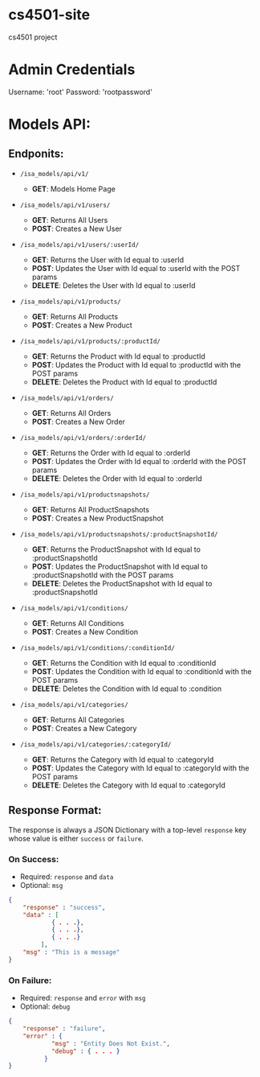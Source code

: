 # cs4501-site
cs4501 project

# Admin Credentials
Username: 'root'
Password: 'rootpassword'

# Models API:

## Endponits:
- `/isa_models/api/v1/`
	- **GET**: Models Home Page
	
- `/isa_models/api/v1/users/`
	- **GET**: Returns All Users
	- **POST**: Creates a New User

- `/isa_models/api/v1/users/:userId/`
	- **GET**: Returns the User with Id equal to :userId
	- **POST**: Updates the User with Id equal to :userId with the POST params
	- **DELETE**: Deletes the User with Id equal to :userId

- `/isa_models/api/v1/products/`
	- **GET**: Returns All Products
	- **POST**: Creates a New Product

- `/isa_models/api/v1/products/:productId/`
	- **GET**: Returns the Product with Id equal to :productId
	- **POST**: Updates the Product with Id equal to :productId with the POST params
	- **DELETE**: Deletes the Product with Id equal to :productId
	
- `/isa_models/api/v1/orders/`
	- **GET**: Returns All Orders
	- **POST**: Creates a New Order

- `/isa_models/api/v1/orders/:orderId/`
	- **GET**: Returns the Order with Id equal to :orderId
	- **POST**: Updates the Order with Id equal to :orderId with the POST params
	- **DELETE**: Deletes the Order with Id equal to :orderId
	
- `/isa_models/api/v1/productsnapshots/`
	- **GET**: Returns All ProductSnapshots
	- **POST**: Creates a New ProductSnapshot

- `/isa_models/api/v1/productsnapshots/:productSnapshotId/`
	- **GET**: Returns the ProductSnapshot with Id equal to :productSnapshotId
	- **POST**: Updates the ProductSnapshot with Id equal to :productSnapshotId with the POST params
	- **DELETE**: Deletes the ProductSnapshot with Id equal to :productSnapshotId
	
- `/isa_models/api/v1/conditions/`
	- **GET**: Returns All Conditions
	- **POST**: Creates a New Condition

- `/isa_models/api/v1/conditions/:conditionId/`
	- **GET**: Returns the Condition with Id equal to :conditionId
	- **POST**: Updates the Condition with Id equal to :conditionId with the POST params
	- **DELETE**: Deletes the Condition with Id equal to :condition

- `/isa_models/api/v1/categories/`
	- **GET**: Returns All Categories
	- **POST**: Creates a New Category

- `/isa_models/api/v1/categories/:categoryId/`
	- **GET**: Returns the Category with Id equal to :categoryId
	- **POST**: Updates the Category with Id equal to :categoryId with the POST params
	- **DELETE**: Deletes the Category with Id equal to :categoryId
	
## Response Format:

The response is always a JSON Dictionary with a top-level `response` key whose value is either `success` or `failure`.

### On Success:
* Required: `response` and `data`
* Optional: `msg`
```json
{
	"response" : "success", 
	"data" : [
			{ . . .},
			{ . . .},
			{ . . .}
		 ],
	"msg" : "This is a message"
}
```

### On Failure:
* Required: `response` and `error` with `msg`
* Optional: `debug`
```json
{
	"response" : "failure", 
	"error" : {
			"msg" : "Entity Does Not Exist.",
			"debug" : { . . . }
		  }
}
```
